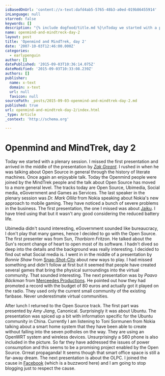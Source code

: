 ```yaml
---
isBasedOnUrl: 'content://x-text:dafd4ab5-5765-48b3-a0ed-019b86455914'
inLanguage: null
starred: false
keywords: []
description: "{% include dogfood/title.md %}\nToday we started with a plenary session. I missed the first \npresentation and arrived in the middle of the presentation by\nZak Gr"
name: openmind-and-mindtreck-day-2
layout: post
title: 'Openmind and MindTrek, day 2'
date: '2007-10-03T12:46:00.000Z'
categories:
  - earlypenguin
author: []
datePublished: '2015-09-03T10:36:14.075Z'
dateModified: '2015-09-03T10:33:08.239Z'
authors: []
publisher:
  name: x-text
  domain: x-text
  url: null
  favicon: null
sourcePath: _posts/2015-09-03-openmind-and-mindtrek-day-2.md
published: true
url: openmind-and-mindtrek-day-2/index.html
_type: Article
_context: 'http://schema.org'

---
```

# Openmind and MindTrek, day 2

Today we started with a plenary session. I missed the first 
presentation and arrived in the middle of the presentation by
_[Zak Greant][0]_. I rushed in when he was
talking about Open Source in general through the history of literate
machines. Once again an enjoyable talk. Today the Openmind people
were joined by the MindTrek people and the talk about Open Source has
moved to a more general level. The tracks today are Open Source,
Ubimedia, Social media, eGovernment and Games as Services. The last
speaker in the plenary session was _Dr. Mark Ollila_ from Nokia
speaking about Nokia's new approach to mobile gaming. They have
noticed a bunch of severe problems in the business. The first 
presentation, the one I missed was about
[Jaiku][1]. I have tried using that but it wasn't
any good considering the reduced battery life.

Ubimedia didn't sound interesting, eGovernment sounded like 
bureaucracy, I don't play that many games, hence I decided to go with 
the Open Source. The first presenter was from Sun, _Thorbiorn 
Fritzon._ He talked about the Sun's recent change of heart to open
most of its software. I hadn't dived so deep into the details and the
background was really interesting. I decided to find out what Social
media is. I went in in the middle of a presentation by _Bonnie Shaw_
from [Snap-Shot-City][2] about new 
ways to play. I had missed something and didn't follow at first but 
it seemed that people have created several games that bring the 
physical surroundings into the virtual community. That sounded 
interesting. The next presentation was by _Paavo Bäckman_ from
[Merceedes Productions][3]. He pointed out how 
they had promoted a record with the budget of 80 euros and actually 
got it played on the radio. They used only the current small 
community of the existing fanbase. Never underestimate virtual 
communities.

After lunch I returned to the Open Source track. The first part was
presented by _Amy Jiang_, Canonical. Surprisingly it was about 
Ubuntu. The presentation was spiced up a bit with information 
specific for the Ubuntu community in China. Currently I am listening 
to Toni Sormunen from Nokia talking about a smart home system that 
they have been able to create without falling into the seven potholes 
on the way. They are using an OpenWRT system and wireless devices. 
Unsurprisingly a S60 phone is also included in the picture. So far 
they have addressed the issues of power consumption and this seems to 
be a promising project enabled by the Open Source. Grreat propaganda! 
It seems though that smart office space is still a far-away dream. 
The next presentation is about the OLPC. I joined the cause in
[Facebook][4] (which is a buzzword 
here) and I am going to stop blogging just to respect the cause.

[0]: http://zak.greant.com/
[1]: http://www.jaiku.com/
[2]: http://www.snap-shot-city.com/
[3]: http://www.merceedees.fi/
[4]: http://www.facebook.com/ferrixhovi